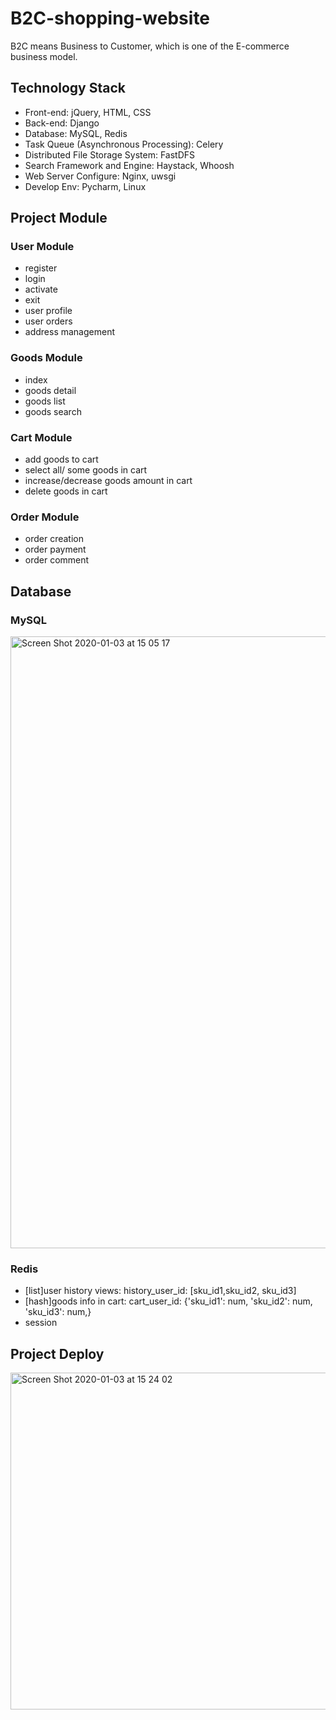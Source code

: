 # B2C-shopping-website
B2C means Business to Customer, which is one of the E-commerce business model.

## Technology Stack
* Front-end: jQuery, HTML, CSS
* Back-end: Django
* Database: MySQL, Redis
* Task Queue (Asynchronous Processing): Celery
* Distributed File Storage System: FastDFS
* Search Framework and Engine: Haystack, Whoosh
* Web Server Configure: Nginx, uwsgi
* Develop Env: Pycharm, Linux

## Project Module
### User Module
* register
* login
* activate
* exit
* user profile 
* user orders
* address management

### Goods Module
* index
* goods detail
* goods list
* goods search

### Cart Module
* add goods to cart
* select all/ some goods in cart
* increase/decrease goods amount in cart 
* delete goods in cart

### Order Module
* order creation
* order payment
* order comment

## Database
### MySQL
<img width="979" alt="Screen Shot 2020-01-03 at 15 05 17" src="https://user-images.githubusercontent.com/43054004/71746425-ded98680-2e3a-11ea-80cb-e09620924fa6.png">

### Redis
* [list]user history views: history_user_id: [sku_id1,sku_id2, sku_id3]
* [hash]goods info in cart: cart_user_id: {'sku_id1': num, 'sku_id2': num, 'sku_id3': num,}
* session

## Project Deploy
<img width="539" alt="Screen Shot 2020-01-03 at 15 24 02" src="https://user-images.githubusercontent.com/43054004/71747223-177a5f80-2e3d-11ea-9d9e-7fd07234db27.png">
